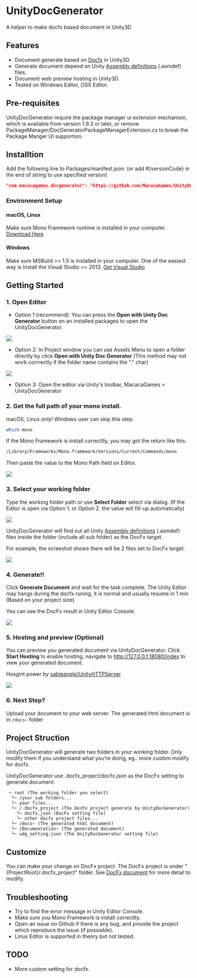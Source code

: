 # UnityDocGenerator
A helper to make docfx based document in Unity3D

## Features
- Document generate based on [Docfx](https://github.com/dotnet/docfx) in Unity3D
- Generate document depend on Unity [Assembly definitions](https://docs.unity3d.com/Manual/ScriptCompilationAssemblyDefinitionFiles.html) (.asmdef) files.
- Document web preview hosting in Unity3D.
- Tested on Windows Editor, OSX Editor.

## Pre-requisites
UnityDocGenerator require the package manager ui extension mechanism, which is available from version 1.9.3 or later, or remove PackageManager/DocGeneratorPackageManagerExtension.cs to break the Package Manger UI supportion.
## Installtion
Add the following line to Packages/manifest.json: (or add #{versionCode} in the end of string to use specified version)
```json
"com.macacagames.docgenerator": "https://github.com/MacacaGames/UnityDocGenerator.git",
```

### Environment Setup
#### macOS, Linux
Make sure Mono Framework runtime is installed in your computer.
[Download Here](https://www.mono-project.com/download/stable/)
#### Windows
Make sure MSBuild >= 1.5 is installed in your computer.
One of the easiest way is Install the Visual Studio >= 2013.
[Get Visual Studio](https://visualstudio.microsoft.com/zh-hant/downloads/)

## Getting Started
### 1. Open Editor

- Option 1 (recommend): You can press the **Open with Unity Doc Generator** button on an installed packages to open the UnityDocGenerator. 

<img src="Img~/07.png">

- Option 2: In Project window you can use Assets Menu to open a folder directly by click **Open with Unity Doc Generator** (This method may not work corrrectly if the folder name contains the "." char)

<img src="Img~/06.png">

- Option 3: Open the editor via Unity's toolbar, MacacaGames > UnityDocGenerator

### 2. Get the full path of your mono install.
macOS, Linux only! Windows user can skip this step.

```bash
which mono
```
If the Mono Framework is install correctlly, you may got the return like this.
```bash
/Library/Frameworks/Mono.framework/Versions/Current/Commands/mono
```
Then paste the value to the Mono Path field on Editor.

<img src="Img~/01.png">

### 3. Select your working folder
Type the working folder path or use **Select Folder** select via dialog.
(If the Editor is open via Option 1. or Option 2. the value will fill-up automatically)

<img src="Img~/02.png">

UnityDocGenerator will find out all Unity [Assembly definitions](https://docs.unity3d.com/Manual/ScriptCompilationAssemblyDefinitionFiles.html) (.asmdef) files inside the folder (include all sub folder) as the DocFx target.

For example, the screeshot shows there will be 2 files set to DocFx target.

<img src="Img~/03.png">

### 4. Generate!!
Click **Generate Document** and wait for the task complete.
The Unity Editor may hangs during the docfx runing, it is normal and usually resume in 1 min (Based on your project size).

You can see the DocFx result in Unity Editor Console.

<img src="Img~/04.png">

### 5. Hosting and preview (Optional)
You can preview you generated document via UnityDocGenerator.
Click **Start Hosting** to enable hosting, navigate to http://127.0.0.1:18080/index to view your generated document.

Hosgint power by [sableangle/UnityHTTPServer](https://github.com/sableangle/UnityHTTPServer)

<img src="Img~/05.png">

### 6. Next Step?
Upload your document to your web server.
The generated html document is in ``/docs~`` folder

## Project Struction
UnityDocGenerator will generate two folders in your working folder.
Only modify them if you understand what you're doing, eg.. more custom modify for docfx.

UnityDocGenerator use .docfx_project/docfx.json as the DocFx setting to generate document.

```
 ─ root (The working folder you select)
  └─ /your sub folders...
  └─ your files...
  └─ /.docfx_project (The DocFx project generate by UnityDocGenerator)
    └─ docfx.json (DocFx setting file)
    └─ other docfx project files...
  └─ /docs~ (The generated html document)
  └─ /Documentation~ (The generated document)
  └─ udg_setting.json (The UnityDocGenerator setting file)
```

## Customize
You can make your change on DocFx project. The DocFx project is under "{ProjectRoot}/.docfx_project" folder.
See <a href="https://dotnet.github.io/docfx/tutorial/walkthrough/advanced_walkthrough.html">DocFx document</a> for more detail to modify.


## Troubleshooting
- Try to find the error message in Unity Editor Console.
- Make sure you Mono Framework is install correctlly.
- Open an issue on Github if there is any bug, and provide the project which reproduce the issue (if possiable).
- Linux Editor is supported in theory but not tested.

## TODO
- More custom setting for docfx.


